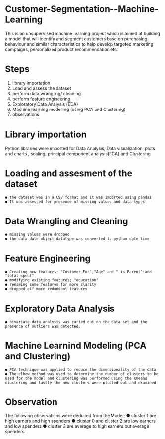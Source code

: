# Customer-Segmentation--Machine-Learning
This is an unsupervised machine learning project which is aimed at building a model that will identify and segment customers base on purchasing behaviour and similar characteristics to help develop targeted marketing campaigns, personalized product recommendation etc.
# Steps
1. library importation
2. Load and assess the dataset
4. perform data wrangling/ cleaning
5. perform feature engineering
6. Exploratory Data Analysis (EDA)
7. Machine learning modelling (using PCA and Clustering)
8. observations
# Library importation
Python libraries were imported for Data Analysis, Data visualization, plots and charts , scaling, principal component analysis(PCA) and Clustering
# Loading and assesment of the dataset
    ● the dataset was in a CSV format and it was imported using pandas
    ● It was assessed for presence of missing values and data types
# Data Wrangling and Cleaning
    ● missing values were dropped
    ● the data date object datatype was converted to python date time
# Feature Engineering
    ● Creating new features; "Customer_For","Age" and " is Parent" and "total spent"
    ● modifying existing features; "education"
    ● renaming some features for more clarity
    ● dropped off more redundant features
# Exploratory Data Analysis
    ● bivariate data analysis was caried out on the data set and the presence of outliers was detected.
# Machine Learnind Modeling (PCA and Clustering)
    ● PCA technique was applied to reduce the dimensionality of the data
    ● The elbow method was used to determine the number of clusters to be used for the model and clustering was performed using the Kmeans clustering and lastly the new clusters were plotted out and examined
# Observation
  The following observations were deduced from the Model;
    ● cluster 1 are high earners and high spenders
    ● cluster 0 and cluster 2 are low earners and low spenders
    ● cluster 3 are average to high earners but average spenders
